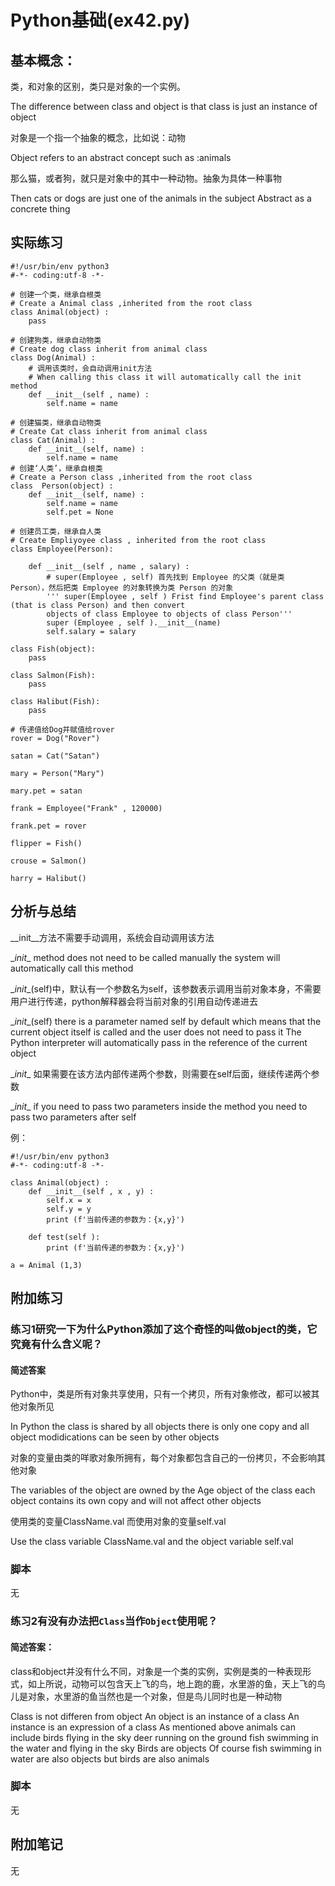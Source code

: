 # Python基础(ex42.py)

## 基本概念：

类，和对象的区别，类只是对象的一个实例。

The difference between class and object is that class is just an instance of object

对象是一个指一个抽象的概念，比如说：动物

Object refers to an abstract concept such as :animals

那么猫，或者狗，就只是对象中的其中一种动物。抽象为具体一种事物

Then cats or dogs are just one of the animals in the subject Abstract as a concrete thing

## 实际练习

```
#!/usr/bin/env python3
#-*- coding:utf-8 -*-

# 创建一个类，继承自根类
# Create a Animal class ,inherited from the root class 
class Animal(object) :
	pass

# 创建狗类，继承自动物类
# Create dog class inherit from animal class
class Dog(Animal) :
	# 调用该类时，会自动调用init方法
	# When calling this class it will automatically call the init method
	def __init__(self , name) :
		self.name = name

# 创建猫类，继承自动物类
# Create Cat class inherit from animal class
class Cat(Animal) :
	def __init__(self, name) :
		self.name = name
# 创建‘人类’，继承自根类
# Create a Person class ,inherited from the root class
class  Person(object) :
	def __init__(self, name) :
		self.name = name
		self.pet = None

# 创建员工类，继承自人类
# Create Empliyoyee class , inherited from the root class
class Employee(Person):

	def __init__(self , name , salary) :
		# super(Employee , self) 首先找到 Employee 的父类（就是类 Person），然后把类 Employee 的对象转换为类 Person 的对象
		''' super(Employee , self ) Frist find Employee's parent class (that is class Person) and then convert 
		objects of class Employee to objects of class Person'''
		super (Employee , self ).__init__(name)
		self.salary = salary

class Fish(object):
	pass

class Salmon(Fish):
	pass

class Halibut(Fish):
	pass

# 传递值给Dog并赋值给rover
rover = Dog("Rover")

satan = Cat("Satan")

mary = Person("Mary")

mary.pet = satan

frank = Employee("Frank" , 120000)

frank.pet = rover

flipper = Fish()

crouse = Salmon()

harry = Halibut()

```

## 分析与总结

\__init__方法不需要手动调用，系统会自动调用该方法

\__init__ method does not need to be called manually the system will automatically call this method

\__init__(self)中，默认有一个参数名为self，该参数表示调用当前对象本身，不需要用户进行传递，python解释器会将当前对象的引用自动传递进去

\__init__(self) there is a parameter named self by default which means that the current object itself is called and the user does not need to pass it The Python interpreter will automatically pass in the reference of the current object

\__init__ 如果需要在该方法内部传递两个参数，则需要在self后面，继续传递两个参数

\__init__ if you need to pass two parameters inside the method you need to pass two parameters after self

例：

```
#!/usr/bin/env python3
#-*- coding:utf-8 -*-

class Animal(object) :
    def __init__(self , x , y) :
        self.x = x
        self.y = y
        print (f'当前传递的参数为：{x,y}')

    def test(self ):
    	print (f'当前传递的参数为：{x,y}')

a = Animal (1,3)
```

## 附加练习

### 练习1研究一下为什么Python添加了这个奇怪的叫做object的类，它究竟有什么含义呢？

#### 简述答案

Python中，类是所有对象共享使用，只有一个拷贝，所有对象修改，都可以被其他对象所见

In Python the class is shared by all objects there is only one copy and all object modidications can be seen by other objects

对象的变量由类的咩歌对象所拥有，每个对象都包含自己的一份拷贝，不会影响其他对象

The variables of the object are owned by the Age object of the class each object contains its own copy and will not affect other objects 

使用类的变量ClassName.val 而使用对象的变量self.val

Use the class variable ClassName.val and the object variable self.val

### 脚本

无



### 练习2有没有办法把`Class`当作`Object`使用呢？

#### 简述答案：

class和object并没有什么不同，对象是一个类的实例，实例是类的一种表现形式，如上所说，动物可以包含天上飞的鸟，地上跑的鹿，水里游的鱼，天上飞的鸟儿是对象，水里游的鱼当然也是一个对象，但是鸟儿同时也是一种动物

Class is not differen from object An object is an instance of a class An instance is an expression of a class As mentioned above animals can include birds flying in the sky deer running on the ground fish swimming in the water and flying in the sky Birds are objects Of course fish swimming in water are also objects but birds are also animals

### 脚本

无

## 附加笔记

无


